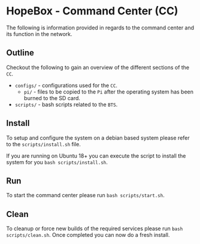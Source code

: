 # HopeBox - Command Center (CC)

The following is information provided in regards to the command center and its function in the network.  


## Outline

Checkout the following to gain an overview of the different sections of the `CC`.

* `configs/` - configurations used for the `CC`.
  * `pi/` - files to be copied to the `Pi` after the operating system has been burned to the SD card.
* `scripts/` - bash scripts related to the `BTS`.


## Install

To setup and configure the system on a debian based system please refer to the `scripts/install.sh` file.  

If you are running on Ubuntu 18+ you can execute the script to install the system for you `bash scripts/install.sh`.


## Run

To start the command center please run `bash scripts/start.sh`.  


## Clean

To cleanup or force new builds of the required services please run `bash scripts/clean.sh`.  Once completed you can now do a fresh install.

